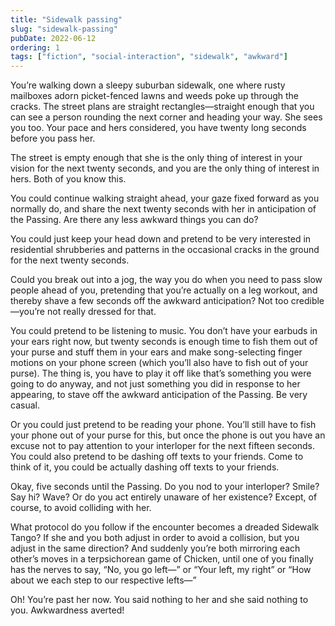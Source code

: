 ```yaml
---
title: "Sidewalk passing"
slug: "sidewalk-passing"
pubDate: 2022-06-12
ordering: 1
tags: ["fiction", "social-interaction", "sidewalk", "awkward"]
---
```


<span class="small-caps">You’re walking down</span> a sleepy suburban sidewalk, one where rusty mailboxes adorn picket-fenced lawns and weeds poke up through the cracks. The street plans are straight rectangles—straight enough that you can see a person rounding the next corner and heading your way. She sees you too. Your pace and hers considered, you have twenty long seconds before you pass her.

The street is empty enough that she is the only thing of interest in your vision for the next twenty seconds, and you are the only thing of interest in hers. Both of you know this.

You could continue walking straight ahead, your gaze fixed forward as you normally do, and share the next twenty seconds with her in anticipation of the Passing. Are there any less awkward things you can do?

You could just keep your head down and pretend to be very interested in residential shrubberies and patterns in the occasional cracks in the ground for the next twenty seconds.

Could you break out into a jog, the way you do when you need to pass slow people ahead of you, pretending that you’re actually on a leg workout, and thereby shave a few seconds off the awkward anticipation? Not too credible—you’re not really dressed for that.

You could pretend to be listening to music. You don’t have your earbuds in your ears right now, but twenty seconds is enough time to fish them out of your purse and stuff them in your ears and make song-selecting finger motions on your phone screen (which you’ll also have to fish out of your purse). The thing is, you have to play it off like that’s something you were going to do anyway, and not just something you did in response to her appearing, to stave off the awkward anticipation of the Passing. Be very casual.

Or you could just pretend to be reading your phone. You’ll still have to fish your phone out of your purse for this, but once the phone is out you have an excuse not to pay attention to your interloper for the next fifteen seconds. You could also pretend to be dashing off texts to your friends. Come to think of it, you could be actually dashing off texts to your friends.

Okay, five seconds until the Passing. Do you nod to your interloper? Smile? Say hi? Wave? Or do you act entirely unaware of her existence? Except, of course, to avoid colliding with her.

What protocol do you follow if the encounter becomes a dreaded Sidewalk Tango? If she and you both adjust in order to avoid a collision, but you adjust in the same direction? And suddenly you’re both mirroring each other’s moves in a terpsichorean game of Chicken, until one of you finally has the nerves to say, “No, you go left—” or “Your left, my right” or “How about we each step to our respective lefts—”

Oh! You’re past her now. You said nothing to her and she said nothing to you. Awkwardness averted!